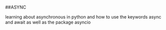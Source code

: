 ##ASYNC

learning about asynchronous in python and how to use the keywords async and await as well as the package  asyncio 
